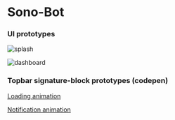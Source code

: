 # Sono-Bot

### UI prototypes

![splash](http://i.imgur.com/FWhlo1X.png)

![dashboard](http://i.imgur.com/k4CNqLQ.png)

### Topbar signature-block prototypes (codepen)

[Loading animation](http://codepen.io/orels/pen/ZBwpaW)

[Notification animation](http://codepen.io/orels/pen/BQMLgB)
